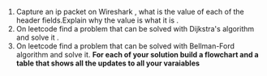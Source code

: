 1) Capture an ip packet on Wireshark , what is the value of each of the header fields.Explain why the value is
   what it is  . 
2) On leetcode find a problem that can be solved with Dijkstra's algorithm and solve it . 
3) On leetcode find a problem that can be solved with Bellman-Ford algorithm and solve it. 
 **For each of your solution build a flowchart and a table that shows all the updates to all your varaiables**
